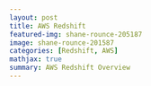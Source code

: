```yaml
---
layout: post
title: AWS Redshift
featured-img: shane-rounce-205187
image: shane-rounce-201587
categories: [Redshift, AWS]
mathjax: true
summary: AWS Redshift Overview
---
```


